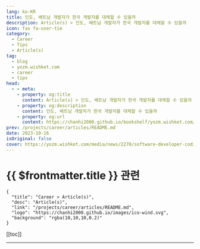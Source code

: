 ```yaml
---
lang: ko-KR
title: 인도, 베트남 개발자가 한국 개발자를 대체할 수 있을까
description: Article(s) > 인도, 베트남 개발자가 한국 개발자를 대체할 수 있을까
icon: fas fa-user-tie
category: 
  - Career
  - Tips
  - Article(s)
tag: 
  - blog
  - yozm.wishket.com
  - career
  - tips
head:
  - - meta:
    - property: og:title
      content: Article(s) > 인도, 베트남 개발자가 한국 개발자를 대체할 수 있을까
    - property: og:description
      content: 인도, 베트남 개발자가 한국 개발자를 대체할 수 있을까
    - property: og:url
      content: https://chanhi2000.github.io/bookshelf/yozm.wishket.com/2270.html
prev: /projects/career/articles/README.md
date: 2023-10-16
isOriginal: false
cover: https://yozm.wishket.com/media/news/2270/software-developer-coding-firewall-server-computer-laptop-using-encryption-sys_7rIwcun.jpg
---
```


# {{ $frontmatter.title }} 관련

```component VPCard
{
  "title": "Career > Article(s)",
  "desc": "Article(s)",
  "link": "/projects/career/articles/README.md",
  "logo": "https://chanhi2000.github.io/images/ico-wind.svg",
  "background": "rgba(10,10,10,0.2)"
}
```

[[toc]]

---

<SiteInfo
  name="인도, 베트남 개발자가 한국 개발자를 대체할 수 있을까 | 요즘IT"
  desc="지난 1년간 시장에서 핫하다는 인도, 베트남 개발자와 함께 프로젝트를 진행했다. 이 글은 1년 동안 프로젝트를 진행하며 느낀 점, 국내 개발자들과 해외 개발자들은 어떤 점이 다른가, 어떤 어려움이 있었지에 대한 회고 겸 넋두리이다."
  url="https://yozm.wishket.com/magazine/detail/2270/"
  logo="https://yozm.wishket.com/static/renewal/img/global/gnb_yozmit.svg"
  preview="https://yozm.wishket.com/media/news/2270/software-developer-coding-firewall-server-computer-laptop-using-encryption-sys_7rIwcun.jpg"/>

<!-- TODO: 작성 -->

